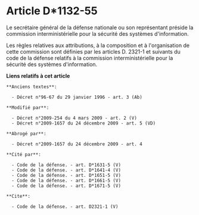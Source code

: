 # Article D*1132-55

Le secrétaire général de la défense nationale ou son représentant préside la commission interministérielle pour la sécurité
des systèmes d'information. 

Les règles relatives aux attributions, à la composition et à l'organisation de cette commission sont définies par les
articles D. 2321-1 et suivants du code de la défense relatifs à la commission interministérielle pour la sécurité des
systèmes d'information.

**Liens relatifs à cet article**

	**Anciens textes**:

	  - Décret n°96-67 du 29 janvier 1996 - art. 3 (Ab)

	**Modifié par**:

	  - Décret n°2009-254 du 4 mars 2009 - art. 2 (V)
	  - Décret n°2009-1657 du 24 décembre 2009 - art. 5 (VD)

	**Abrogé par**:

	  - Décret n°2009-1657 du 24 décembre 2009 - art. 4

	**Cité par**:

	  - Code de la défense. - art. D*1631-5 (V)
	  - Code de la défense. - art. D*1641-4 (V)
	  - Code de la défense. - art. D*1651-5 (V)
	  - Code de la défense. - art. D*1661-5 (V)
	  - Code de la défense. - art. D*1671-5 (V)

	**Cite**:

	  - Code de la défense. - art. D2321-1 (V)
